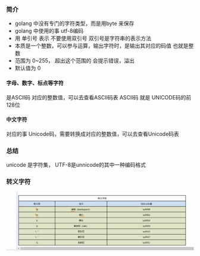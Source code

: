 ### 简介

- golang 中没有专门的字符类型，而是用byte 来保存
- golang 中使用的事 utf-8编码
- 用 单引号 表示 不要使用双引号  双引号是字符串的表示方法
- 本质是一个整数，可以参与运算，输出字符时，是输出其对应的码值 也就是整数
- 范围为 0~255， 超出这个范围的 会提示错误，溢出
- 默认值为 0



#### 字母、数字、标点等字符
是ASCII码 对应的整数值，可以去查看ASCII码表
ASCII码 就是 UNICODE码的前128位


#### 中文字符
对应的事 Unicode码，需要转换成对应的整数值，可以去查看Unicode码表


### 总结
unicode 是字符集， UTF-8是unnicode的其中一种编码格式


### 转义字符
![Alt text](image.png)